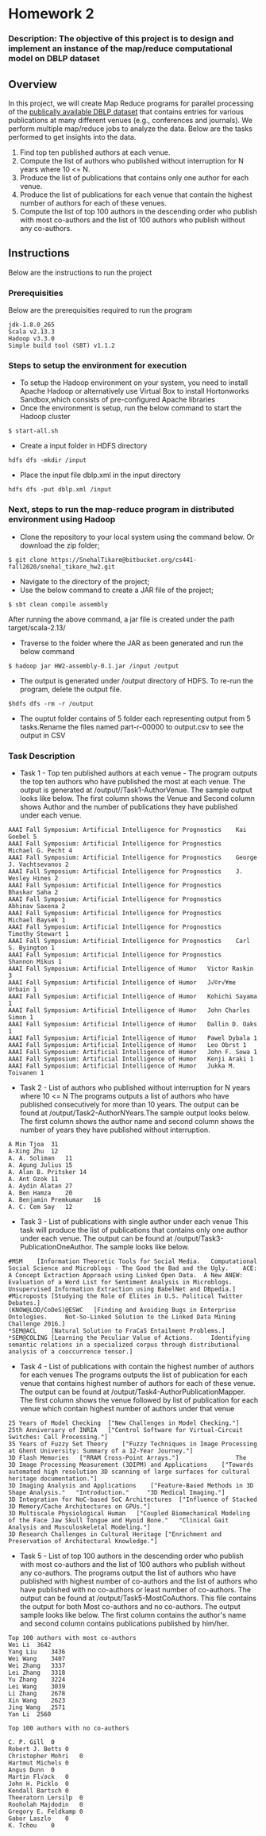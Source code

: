 # Homework 2
### Description: The objective of this project is to design and implement an instance of the map/reduce computational model on DBLP dataset

## Overview
In this project, we will create Map Reduce programs for parallel processing of the [publically available DBLP dataset](https://dblp.uni-trier.de) that contains entries for various publications at many different venues (e.g., conferences and journals). 
We perform multiple map/reduce jobs to analyze the data. Below are the tasks performed to get insights into the data.
1) Find top ten published authors at each venue.
2) Compute the list of authors who published without interruption for N years where 10 <= N.
3) Produce the list of publications that contains only one author for each venue.
4) Produce the list of publications for each venue that contain the highest number of authors for each of these venues. 
5) Compute the list of top 100 authors in the descending order who publish with most co-authors and the list of 100 authors who publish without any co-authors.

## Instructions
Below are the instructions to run the project

### Prerequisities
Below are the prerequisities required to run the program
```
jdk-1.8.0_265
Scala v2.13.3 
Hadoop v3.3.0
Simple build tool (SBT) v1.1.2
```
### Steps to setup the environment for execution 
- To setup the Hadoop environment on your system, you need to install Apache Hadoop or alternatively use Virtual Box to install Hortonworks Sandbox,which consists of pre-configured Apache libraries 
- Once the environment is setup, run the below command to start the Hadoop cluster
```
$ start-all.sh
```
- Create a input folder in HDFS directory
```
hdfs dfs -mkdir /input
```
- Place the input file dblp.xml in the input directory
```
hdfs dfs -put dblp.xml /input
```
### Next, steps to run the map-reduce program in distributed environment using Hadoop
- Clone the repository to your local system using the command below. Or download the zip folder;
```
$ git clone https://SnehalTikare@bitbucket.org/cs441-fall2020/snehal_tikare_hw2.git
```
- Navigate to the directory of the project;
- Use the below command to create a JAR file of the project;
```
$ sbt clean compile assembly
```
After running the above command, a jar file is created under the path target/scala-2.13/

- Traverse to the folder where the JAR as been generated and run the below command
```
$ hadoop jar HW2-assembly-0.1.jar /input /output
```

- The output is generated under /output directory of HDFS. To re-run the program, delete the output file.
```
$hdfs dfs -rm -r /output
```
- The ouptut folder contains of 5 folder each representing output from 5 tasks.Rename the files named part-r-00000 to output.csv to see the output in CSV

### Task Description
- Task 1 - Top ten published authors at each venue - 
The program outputs the top ten authors who have published the most at each venue. The output is generated at /output//Task1-AuthorVenue.
The sample output looks like below. The first column shows the Venue and Second column shows Author and the number of publications they have published under each venue.

```
AAAI Fall Symposium: Artificial Intelligence for Prognostics	Kai Goebel 5
AAAI Fall Symposium: Artificial Intelligence for Prognostics	Michael G. Pecht 4
AAAI Fall Symposium: Artificial Intelligence for Prognostics	George J. Vachtsevanos 2
AAAI Fall Symposium: Artificial Intelligence for Prognostics	J. Wesley Hines 2
AAAI Fall Symposium: Artificial Intelligence for Prognostics	Bhaskar Saha 2
AAAI Fall Symposium: Artificial Intelligence for Prognostics	Abhinav Saxena 2
AAAI Fall Symposium: Artificial Intelligence for Prognostics	Michael Baysek 1
AAAI Fall Symposium: Artificial Intelligence for Prognostics	Timothy Stewart 1
AAAI Fall Symposium: Artificial Intelligence for Prognostics	Carl S. Byington 1
AAAI Fall Symposium: Artificial Intelligence for Prognostics	Shannon Mikus 1
AAAI Fall Symposium: Artificial Intelligence of Humor	Victor Raskin 3
AAAI Fall Symposium: Artificial Intelligence of Humor	J√©r√¥me Urbain 1
AAAI Fall Symposium: Artificial Intelligence of Humor	Kohichi Sayama 1
AAAI Fall Symposium: Artificial Intelligence of Humor	John Charles Simon 1
AAAI Fall Symposium: Artificial Intelligence of Humor	Dallin D. Oaks 1
AAAI Fall Symposium: Artificial Intelligence of Humor	Pawel Dybala 1
AAAI Fall Symposium: Artificial Intelligence of Humor	Leo Obrst 1
AAAI Fall Symposium: Artificial Intelligence of Humor	John F. Sowa 1
AAAI Fall Symposium: Artificial Intelligence of Humor	Kenji Araki 1
AAAI Fall Symposium: Artificial Intelligence of Humor	Jukka M. Toivanen 1

```

- Task 2 - List of authors who published without interruption for N years where 10 <= N
The programs outputs a list of authors who have published consecutively for more than 10 years.
The output can be found at /output/Task2-AuthorNYears.The sample output looks below. The first column shows the author name and second column shows the number of years they have published without interruption.

```
A Min Tjoa	31
A-Xing Zhu	12
A. A. Soliman	11
A. Agung Julius	15
A. Alan B. Pritsker	14
A. Ant Ozok	11
A. Aydin Alatan	27
A. Ben Hamza	20
A. Benjamin Premkumar	16
A. C. Cem Say	12
```

- Task 3 -  List of publications with single author under each venue
This task will produce the list of publications that contains only one author under each venue.
The output can be found at /output/Task3-PublicationOneAuthor. The sample looks like below.

```
#MSM	[Information Theoretic Tools for Social Media.	 Computational Social Science and Microblogs - The Good the Bad and the Ugly.	 ACE: A Concept Extraction Approach using Linked Open Data.	 A New ANEW: Evaluation of a Word List for Sentiment Analysis in Microblogs.	 Unsupervised Information Extraction using BabelNet and DBpedia.]					
#Microposts	[Studying the Role of Elites in U.S. Political Twitter Debates.]									
(KNOW@LOD/CoDeS)@ESWC	[Finding and Avoiding Bugs in Enterprise Ontologies.	 Not-So-Linked Solution to the Linked Data Mining Challenge 2016.]								
*SEM@ACL	[Natural Solution to FraCaS Entailment Problems.]									
*SEM@COLING	[Learning the Peculiar Value of Actions.	 Identifying semantic relations in a specialized corpus through distributional analysis of a cooccurrence tensor.]								
```

- Task 4 - List of publications with contain the highest number of authors for each venues
The programs outputs the list of publication for each venue that contains highest number of authors for each of these venue.
The output can be found at /output/Task4-AuthorPublicationMapper.  The first column shows the venue followed by list of publication for each venue which contain highest number of authors under that venue

```
25 Years of Model Checking	["New Challenges in Model Checking."]				
25th Anniversary of INRIA	["Control Software for Virtual-Circuit Switches: Call Processing."]				
35 Years of Fuzzy Set Theory	["Fuzzy Techniques in Image Processing at Ghent University: Summary of a 12-Year Journey."]				
3D Flash Memories	["RRAM Cross-Point Arrays."]				The
3D Image Processing Measurement (3DIPM) and Applications	["Towards automated high resolution 3D scanning of large surfaces for cultural heritage documentation."]				
3D Imaging Analysis and Applications	["Feature-Based Methods in 3D Shape Analysis."	 "Introduction."	 "3D Medical Imaging."]		
3D Integration for NoC-based SoC Architectures	["Influence of Stacked 3D Memory/Cache Architectures on GPUs."]				
3D Multiscale Physiological Human	["Coupled Biomechanical Modeling of the Face Jaw Skull Tongue and Hyoid Bone."	 "Clinical Gait Analysis and Musculoskeletal Modeling."]			
3D Research Challenges in Cultural Heritage	["Enrichment and Preservation of Architectural Knowledge."]				
```

- Task  5 - List of top 100 authors in the descending order who publish with most co-authors and the list of 100 authors who publish without any co-authors.
The programs output the list of authors who have published with highest number of co-authors and the list of authors who have published with no co-authors or least number of co-authors.
The output can be found at /output/Task5-MostCoAuthors.
This file contains the output for both Most co-authors and no co-authors.
The output sample looks like below. The first column contains the author's name and second column contains publications published by him/her.
```
Top 100 authors with most co-authors
Wei Li	3642
Yang Liu	3436
Wei Wang	3407
Wei Zhang	3337
Lei Zhang	3318
Yu Zhang	3224
Lei Wang	3039
Li Zhang	2678
Xin Wang	2623
Jing Wang	2571
Yan Li	2560

Top 100 authors with no co-authors	

C. P. Gill	0
Robert J. Betts	0
Christopher Mohri	0
Hartmut Michels	0
Angus Dunn	0
Martin Fl√∂ck	0
John H. Picklo	0
Kendall Bartsch	0
Theeratorn Lersilp	0
Rooholah Majdodin	0
Gregory E. Feldkamp	0
Gabor Laszlo	0
K. Tchou	0
```

